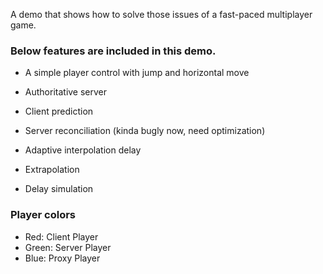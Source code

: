 A demo that shows how to solve those issues of a fast-paced multiplayer game.

### Below features are included in this demo.

- A simple player control with jump and horizontal move

- Authoritative server

- Client prediction

- Server reconciliation (kinda bugly now, need optimization)

- Adaptive interpolation delay

- Extrapolation

- Delay simulation

### Player colors

- Red: Client Player
- Green: Server Player
- Blue: Proxy Player